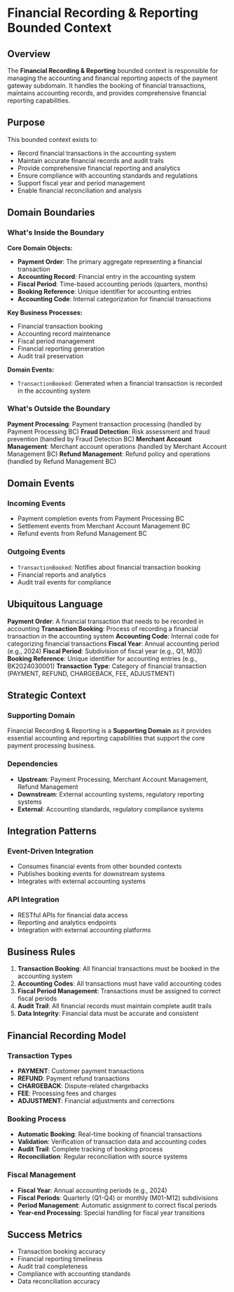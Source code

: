 # Financial Recording & Reporting Bounded Context

## Overview

The **Financial Recording & Reporting** bounded context is responsible for managing the accounting and financial reporting aspects of the payment gateway subdomain. It handles the booking of financial transactions, maintains accounting records, and provides comprehensive financial reporting capabilities.

## Purpose

This bounded context exists to:
- Record financial transactions in the accounting system
- Maintain accurate financial records and audit trails
- Provide comprehensive financial reporting and analytics
- Ensure compliance with accounting standards and regulations
- Support fiscal year and period management
- Enable financial reconciliation and analysis

## Domain Boundaries

### What's Inside the Boundary

**Core Domain Objects:**
- **Payment Order**: The primary aggregate representing a financial transaction
- **Accounting Record**: Financial entry in the accounting system
- **Fiscal Period**: Time-based accounting periods (quarters, months)
- **Booking Reference**: Unique identifier for accounting entries
- **Accounting Code**: Internal categorization for financial transactions

**Key Business Processes:**
- Financial transaction booking
- Accounting record maintenance
- Fiscal period management
- Financial reporting generation
- Audit trail preservation

**Domain Events:**
- `TransactionBooked`: Generated when a financial transaction is recorded in the accounting system

### What's Outside the Boundary

**Payment Processing**: Payment transaction processing (handled by Payment Processing BC)
**Fraud Detection**: Risk assessment and fraud prevention (handled by Fraud Detection BC)
**Merchant Account Management**: Merchant account operations (handled by Merchant Account Management BC)
**Refund Management**: Refund policy and operations (handled by Refund Management BC)

## Domain Events

### Incoming Events
- Payment completion events from Payment Processing BC
- Settlement events from Merchant Account Management BC
- Refund events from Refund Management BC

### Outgoing Events
- `TransactionBooked`: Notifies about financial transaction booking
- Financial reports and analytics
- Audit trail events for compliance

## Ubiquitous Language

**Payment Order**: A financial transaction that needs to be recorded in accounting
**Transaction Booking**: Process of recording a financial transaction in the accounting system
**Accounting Code**: Internal code for categorizing financial transactions
**Fiscal Year**: Annual accounting period (e.g., 2024)
**Fiscal Period**: Subdivision of fiscal year (e.g., Q1, M03)
**Booking Reference**: Unique identifier for accounting entries (e.g., BK2024030001)
**Transaction Type**: Category of financial transaction (PAYMENT, REFUND, CHARGEBACK, FEE, ADJUSTMENT)

## Strategic Context

### Supporting Domain
Financial Recording & Reporting is a **Supporting Domain** as it provides essential accounting and reporting capabilities that support the core payment processing business.

### Dependencies
- **Upstream**: Payment Processing, Merchant Account Management, Refund Management
- **Downstream**: External accounting systems, regulatory reporting systems
- **External**: Accounting standards, regulatory compliance systems

## Integration Patterns

### Event-Driven Integration
- Consumes financial events from other bounded contexts
- Publishes booking events for downstream systems
- Integrates with external accounting systems

### API Integration
- RESTful APIs for financial data access
- Reporting and analytics endpoints
- Integration with external accounting platforms

## Business Rules

1. **Transaction Booking**: All financial transactions must be booked in the accounting system
2. **Accounting Codes**: All transactions must have valid accounting codes
3. **Fiscal Period Management**: Transactions must be assigned to correct fiscal periods
4. **Audit Trail**: All financial records must maintain complete audit trails
5. **Data Integrity**: Financial data must be accurate and consistent

## Financial Recording Model

### Transaction Types
- **PAYMENT**: Customer payment transactions
- **REFUND**: Payment refund transactions
- **CHARGEBACK**: Dispute-related chargebacks
- **FEE**: Processing fees and charges
- **ADJUSTMENT**: Financial adjustments and corrections

### Booking Process
- **Automatic Booking**: Real-time booking of financial transactions
- **Validation**: Verification of transaction data and accounting codes
- **Audit Trail**: Complete tracking of booking process
- **Reconciliation**: Regular reconciliation with source systems

### Fiscal Management
- **Fiscal Year**: Annual accounting periods (e.g., 2024)
- **Fiscal Periods**: Quarterly (Q1-Q4) or monthly (M01-M12) subdivisions
- **Period Management**: Automatic assignment to correct fiscal periods
- **Year-end Processing**: Special handling for fiscal year transitions

## Success Metrics

- Transaction booking accuracy
- Financial reporting timeliness
- Audit trail completeness
- Compliance with accounting standards
- Data reconciliation accuracy 